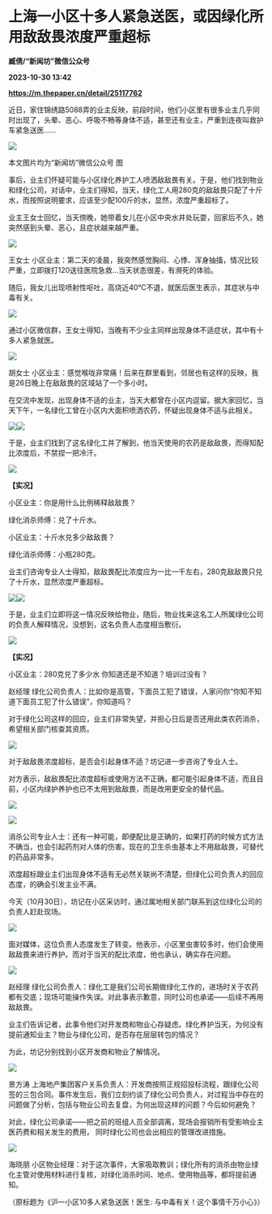 # 上海一小区十多人紧急送医，或因绿化所用敌敌畏浓度严重超标
**臧倩/“新闻坊”微信公众号**

**2023-10-30 13:42**

**https://m.thepaper.cn/detail/25117762**

近日，家住锦绣路5088弄的业主反映，前段时间，他们小区里有很多业主几乎同时出现了，头晕、恶心、呼吸不畅等身体不适，甚至还有业主，严重到连夜叫救护车紧急送医……

![](https://imagecloud.thepaper.cn/thepaper/image/276/246/816.png)

本文图片均为“新闻坊”微信公众号 图

事后，业主们怀疑可能与小区绿化养护工人喷洒敌敌畏有关。于是，他们找到物业和绿化公司，对话中，业主们得知，当天，绿化工人用280克的敌敌畏只配了十斤水，而按照说明要求，应该至少配100斤的水，显然，浓度严重超标了。

业主王女士回忆，当天傍晚，她带着女儿在小区中央水井处玩耍，回家后不久，她突然感到头晕、恶心，且症状越来越严重。

![](https://imagecloud.thepaper.cn/thepaper/image/276/246/823.png)

王女士 小区业主：第二天的凌晨，我突然感觉胸闷、心悸、浑身抽搐，情况比较严重，立即拨打120送往医院急救…当天状态很差，有濒死的体验。

随后，我女儿出现喷射性呕吐，高烧近40℃不退，就医后医生表示，其症状与中毒有关。

![](https://imagecloud.thepaper.cn/thepaper/image/276/246/830.png)

通过小区微信群，王女士得知，当晚有不少业主同样出现身体不适症状，其中有十多人紧急就医。

![](https://imagecloud.thepaper.cn/thepaper/image/276/246/833.png)

胡女士 小区业主：感觉喉咙非常痛！后来在群里看到，邻居也有这样的反映，我是26日晚上在敌敌畏的区域站了一个多小时。

在交流中发现，出现身体不适的业主，当天大都曾在小区内逗留。据大家回忆，当天下午，一名绿化工曾在小区内大面积喷洒农药，怀疑出现身体不适与此相关。

![](https://imagecloud.thepaper.cn/thepaper/image/276/246/834.png)![](https://imagecloud.thepaper.cn/thepaper/image/276/246/835.png)

于是，业主们找到了这名绿化工并了解到，他当天使用的农药是敌敌畏，而得知配比浓度后，不禁捏一把冷汗。

![](https://imagecloud.thepaper.cn/thepaper/image/276/246/837.png)

**【实况】**

小区业主：你是用什么比例稀释敌敌畏？

绿化消杀师傅：兑了十斤水。

小区业主：十斤水兑多少敌敌畏？

绿化消杀师傅：小瓶280克。

业主们咨询专业人士得知，敌敌畏配比浓度应为一比一千左右，280克敌敌畏只兑了十斤水，显然浓度严重超标。

![](https://imagecloud.thepaper.cn/thepaper/image/276/246/840.png)![](https://imagecloud.thepaper.cn/thepaper/image/276/246/842.png)

于是，业主们立即将这一情况反映给物业，随后，物业找来这名工人所属绿化公司的负责人解释情况，没想到，这名负责人态度相当敷衍。

![](https://imagecloud.thepaper.cn/thepaper/image/276/246/843.png)

**【实况】**

小区业主：280克兑了多少水 你知道还是不知道？培训过没有？

赵经理 绿化公司负责人：比如你是高管，下面员工犯了错误，人家问你“你知不知道下面员工犯了什么错误”，你知道吗？

对于绿化公司这样的回应，业主们非常失望，并担心日后是否还用此类农药消杀，希望相关部门核查其资质。

![](https://imagecloud.thepaper.cn/thepaper/image/276/246/844.png)

对于敌敌畏浓度超标，是否会引起身体不适？坊记进一步咨询了专业人士。

对方表示，敌敌畏配比浓度超标或使用方法不正确，都可能引起身体不适，而且目前，小区内绿护养护也已不太用到敌敌畏，而是改用更安全的替代品。

![](https://imagecloud.thepaper.cn/thepaper/image/276/246/847.png)

![](https://imagecloud.thepaper.cn/thepaper/image/276/246/850.png)

消杀公司专业人士：还有一种可能，即便配比是正确的，如果打药的时候方式方法不确当，也会引起药剂对人体的伤害。现在的卫生杀虫基本上不用敌敌畏，可替代的药品非常多。

浓度超标跟业主们出现身体不适有无必然关联尚不清楚，但绿化公司负责人的回应态度，的确会引发主业不满。

今天（10月30日），坊记在小区采访时，通过属地相关部门联系到这位绿化公司的负责人赶赴现场。

![](https://imagecloud.thepaper.cn/thepaper/image/276/246/855.png)

面对媒体，这位负责人态度发生了转变。他表示，小区里虫害较多时，他们会使用敌敌畏来进行养护。而对于当天的配比浓度，他也承认，确实存在问题。

![](https://imagecloud.thepaper.cn/thepaper/image/276/246/859.png)

赵经理 绿化公司负责人：绿化工是我们公司长期做绿化工作的，进场时关于农药都有交底；现场可能操作失误。对此事表示歉意，同时公司也承诺——后续不再用敌敌畏。

业主们告诉记者，此事令他们对开发商和物业心存疑虑。绿化养护当天，为何没有提前通知业主？物业与绿化公司，是否存在层层转包的情况？

为此，坊记分别找到小区开发商和物业了解情况。

![](https://imagecloud.thepaper.cn/thepaper/image/276/246/863.png)

景方涛 上海地产集团客户关系负责人：开发商按照正规招投标流程，跟绿化公司签的三包合同。事件发生后，我们立刻约谈了绿化公司负责人，对过程当中存在的问题做了分析，包括与物业公司去复盘，为何出现这样的问题？今后如何避免？

对此，绿化公司承诺——把之前的班组人员全部调离，现场会报销所有受影响业主医药费和相关发生的费用， 同时绿化公司也会出相应的管理改进措施。

![](https://imagecloud.thepaper.cn/thepaper/image/276/246/865.png)

海晓朋 小区物业经理：对于这次事件，大家吸取教训；绿化所有的消杀由物业绿化主管对使用材料进行复核，对绿化消杀时间、地点、使用物品等，都将提前通知。

（原标题为《沪一小区10多人紧急送医！医生: 与中毒有关！这个事情千万小心》）